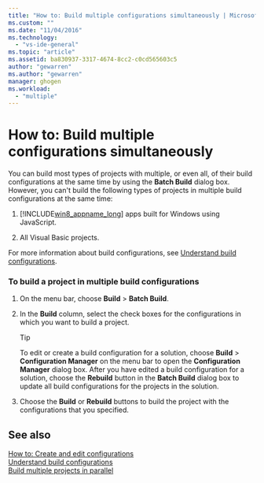 ```yaml
---
title: "How to: Build multiple configurations simultaneously | Microsoft Docs"
ms.custom: ""
ms.date: "11/04/2016"
ms.technology: 
  - "vs-ide-general"
ms.topic: "article"
ms.assetid: ba830937-3317-4674-8cc2-c0cd565603c5
author: "gewarren"
ms.author: "gewarren"
manager: ghogen
ms.workload: 
  - "multiple"
---
```

# How to: Build multiple configurations simultaneously
You can build most types of projects with multiple, or even all, of their build configurations at the same time by using the **Batch Build** dialog box. However, you can't build the following types of projects in multiple build configurations at the same time:  
  
1.  [!INCLUDE[win8_appname_long](../debugger/includes/win8_appname_long_md.md)] apps built for Windows using JavaScript.  
  
2.  All Visual Basic projects.  
  
 For more information about build configurations, see [Understand build configurations](../ide/understanding-build-configurations.md).  
  
### To build a project in multiple build configurations  
  
1.  On the menu bar, choose **Build** > **Batch Build**.  
  
2.  In the **Build** column, select the check boxes for the configurations in which you want to build a project.  
  
    > [!TIP]
    >  To edit or create a build configuration for a solution, choose **Build** > **Configuration Manager** on the menu bar to open the **Configuration Manager** dialog box. After you have edited a build configuration for a solution, choose the **Rebuild** button in the **Batch Build** dialog box to update all build configurations for the projects in the solution.  
  
3.  Choose the **Build** or **Rebuild** buttons to build the project with the configurations that you specified.  
  
## See also  
 [How to: Create and edit configurations](../ide/how-to-create-and-edit-configurations.md)   
 [Understand build configurations](../ide/understanding-build-configurations.md)   
 [Build multiple projects in parallel](../msbuild/building-multiple-projects-in-parallel-with-msbuild.md)